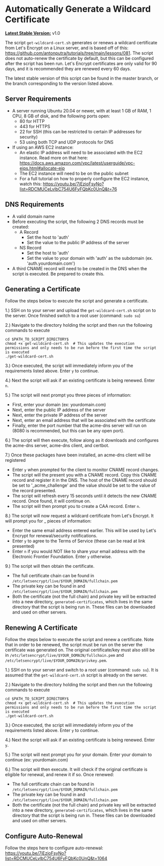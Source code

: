 # Automatically Generate a Wildcard Certificate

**<u>Latest Stable Version:</u>** v1.0

The script `get-wildcard-cert.sh` generates or renews a wildcard certificate from Let's Encrypt on a Linux server, and is based off of this: https://github.com/antonputra/tutorials/tree/main/lessons/081. The script does not auto-renew the certificate by default, but this can be configured after the script has been run. Let's Encrypt certificates are only valid for 90 days, and it is recommended they are renewed every 60 days.

The latest stable version of this script can be found in the master branch, or the branch corresponding to the version listed above.

## Server Requirements

* A server running Ubuntu 20.04 or newer, with at least 1 GB of RAM, 1 CPU, 8 GB of disk, and the following ports open:
  * 80 for HTTP
  * 443 for HTTPS
  * 22 for SSH (this can be restricted to certain IP addresses for security)
  * 53 using both TCP and UDP protocols for DNS
* If using an AWS EC2 instance:
  * An elastic IP address will need to be associated with the EC2 instance. Read more on that here: https://docs.aws.amazon.com/vpc/latest/userguide/vpc-eips.html#allocate-eip
  * The EC2 instance will need to be on the public subnet
  * For a full tutorial on how to properly configure the EC2 instance, watch this: https://youtu.be/7jEzioFsyNo?list=RDCMUCeLvlbC754U6FyFQbKc0UnQ&t=76

## DNS Requirements

* A valid domain name
* Before executing the script, the following 2 DNS records must be created:
  * A Record
    * Set the host to 'auth'
    * Set the value to the public IP address of the server
  * NS Record
    * Set the host to 'auth'
    * Set the value to your domain with 'auth' as the subdomain (ex. 'auth.yourdomain.com')
* A third CNAME record will need to be created in the DNS when the script is executed. Be prepared to create this.

## Generating a Certificate

Follow the steps below to execute the script and generate a certificate.

1.) SSH on to your server and upload the `get-wildcard-cert.sh` script on to the server. Once finished switch to a root user (command: `sudo su`)

2.) Navigate to the directory holding the script and then run the following commands to execute

```shell
cd $PATH_TO_SCRIPT_DIRECTORY$
chmod +x get-wildcard-cert.sh  # This updates the execution permissions and only needs to be run before the first time the script is executed
./get-wildcard-cert.sh
```

3.) Once executed, the script will immediately inform you of the requirements listed above. Enter `y` to continue.

4.) Next the script will ask if an existing certificate is being renewed. Enter `n`.

5.) The script will next prompt you three pieces of information:
  * First, enter your domain (ex: yourdomain.com)
  * Next, enter the public IP address of the server
  * Next, enter the private IP address of the server
  * Next, enter an email address that will be associated with the certificate
  * Finally, enter the port number that the acme-dns server will run on (8080 is recommended, but this can be any open port).

6.) The script will then execute, follow along as it downloads and configures the acme-dns server, acme-dns client, and certbot.

7.) Once these packages have been installed, an acme-dns client will be registered
  * Enter `y` when prompted for the client to monitor CNAME record changes.
  * The script will the present you with a CNAME record. Copy this CNAME record and register it in the DNS. The host of the CNAME record should be set to '_acme_challenge' and the value should be set to the value of the record presented.
  * The script will refresh every 15 seconds until it detects the new CNAME record. Once found, it will continue on.
  * The script will then prompt you to create a CAA record. Enter `n`.

8.) The script will now request a wildcard certificate from Let's Encrypt. It will prompt you for _ pieces of information:
  * Enter the same email address entered earlier. This will be used by Let's Encrypt for renewal/security notifications.
  * Enter `y` to agree to the Terms of Service (these can be read at link presented)
  * Enter `n` if you would NOT like to share your email address with the Electronic Frontier Foundation. Enter `y` otherwise.

9.) The script will then obtain the certificate.
  * The full certificate chain can be found in `/etc/letsencrypt/live/$YOUR_DOMAIN/fullchain.pem`
  * The private key can be found in and `/etc/letsencrypt/live/$YOUR_DOMAIN/fullchain.pem`
  * Both the certificate (not the full chain) and private key will be extracted into a new directory, `generated-certificates`, which lives in the same directory that the script is being run in. These files can be downloaded and used on other servers.


## Renewing A Certificate

Follow the steps below to execute the script and renew a certificate. Note that in order to be renewed, the script must be run on the server the certificate was generated on. The original certificate/key must also still be in `/etc/letsencrypt/live/$YOUR_DOMAIN/fullchain.pem` and `/etc/letsencrypt/live/$YOUR_DOMAIN/privkey.pem`.

1.) SSH on to your server and switch to a root user (command: `sudo su`). It is assumed that the `get-wildcard-cert.sh` script is already on the server.

2.) Navigate to the directory holding the script and then run the following commands to execute

```shell
cd $PATH_TO_SCRIPT_DIRECTORY$
chmod +x get-wildcard-cert.sh  # This updates the execution permissions and only needs to be run before the first time the script is executed
./get-wildcard-cert.sh
```

3.) Once executed, the script will immediately inform you of the requirements listed above. Enter `y` to continue.

4.) Next the script will ask if an existing certificate is being renewed. Enter `y`. 
  
5.) The script will next prompt you for your domain. Enter your domain to continue (ex: yourdomain.com)

6.) The script will then execute. It will check if the original certificate is eligible for renewal, and renew it if so. Once renewed: 
  * The full certificate chain can be found in `/etc/letsencrypt/live/$YOUR_DOMAIN/fullchain.pem`
  * The private key can be found in and `/etc/letsencrypt/live/$YOUR_DOMAIN/fullchain.pem`
  * Both the certificate (not the full chain) and private key will be extracted into a new directory, `generated-certificates`, which lives in the same directory that the script is being run in. These files can be downloaded and used on other servers.


## Configure Auto-Renewal

Follow the steps here to configure auto-renewal: https://youtu.be/7jEzioFsyNo?list=RDCMUCeLvlbC754U6FyFQbKc0UnQ&t=1064
